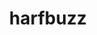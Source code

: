 ---
title: "harfbuzz"
layout: cache
categories: [package, develop]
meta: {"versions": ["8.5.0"], "compilers": ["gcc@=11.1.0"], "oss": ["ubuntu20.04"], "platforms": ["linux"], "targets": ["x86_64_v3"], "stacks": ["data-vis-sdk", "root"], "num_specs": 5, "num_specs_by_stack": {"root": 5, "data-vis-sdk": 5}}
spec_details: [{"hash": "ykfes47zqlh76eiwpuhpylfoddrrjlap", "compiler": "gcc@=11.1.0", "versions": ["8.5.0"], "os": "ubuntu20.04", "platform": "linux", "target": "x86_64_v3", "variants": ["build_system=meson", "buildtype=release", "default_library=shared", "~graphite2", "~strip"], "stacks": ["root", "data-vis-sdk"], "size": "-", "tarball": "https://binaries.spack.io/develop/build_cache/linux-ubuntu20.04-x86_64_v3/gcc-11.1.0/harfbuzz-8.5.0/linux-ubuntu20.04-x86_64_v3-gcc-11.1.0-harfbuzz-8.5.0-ykfes47zqlh76eiwpuhpylfoddrrjlap.spack"}, {"hash": "jbimgfuluo3ik7mt37milv3nxtffgocl", "compiler": "gcc@=11.1.0", "versions": ["8.5.0"], "os": "ubuntu20.04", "platform": "linux", "target": "x86_64_v3", "variants": ["build_system=meson", "buildtype=release", "default_library=shared", "~graphite2", "~strip"], "stacks": ["root", "data-vis-sdk"], "size": "-", "tarball": "https://binaries.spack.io/develop/build_cache/linux-ubuntu20.04-x86_64_v3/gcc-11.1.0/harfbuzz-8.5.0/linux-ubuntu20.04-x86_64_v3-gcc-11.1.0-harfbuzz-8.5.0-jbimgfuluo3ik7mt37milv3nxtffgocl.spack"}, {"hash": "nh3atljhgcut5txywvf5jbjoxru36gif", "compiler": "gcc@=11.1.0", "versions": ["8.5.0"], "os": "ubuntu20.04", "platform": "linux", "target": "x86_64_v3", "variants": ["build_system=meson", "buildtype=release", "default_library=shared", "~graphite2", "~strip"], "stacks": ["root", "data-vis-sdk"], "size": "-", "tarball": "https://binaries.spack.io/develop/build_cache/linux-ubuntu20.04-x86_64_v3/gcc-11.1.0/harfbuzz-8.5.0/linux-ubuntu20.04-x86_64_v3-gcc-11.1.0-harfbuzz-8.5.0-nh3atljhgcut5txywvf5jbjoxru36gif.spack"}, {"hash": "zphni43u5t6jtkcw3ezlj53ahs7n2hu7", "compiler": "gcc@=11.1.0", "versions": ["8.5.0"], "os": "ubuntu20.04", "platform": "linux", "target": "x86_64_v3", "variants": ["build_system=meson", "buildtype=release", "default_library=shared", "~graphite2", "~strip"], "stacks": ["root", "data-vis-sdk"], "size": "-", "tarball": "https://binaries.spack.io/develop/build_cache/linux-ubuntu20.04-x86_64_v3/gcc-11.1.0/harfbuzz-8.5.0/linux-ubuntu20.04-x86_64_v3-gcc-11.1.0-harfbuzz-8.5.0-zphni43u5t6jtkcw3ezlj53ahs7n2hu7.spack"}, {"hash": "fah2bu773dz2qvoke3a44zzpd2np4ck4", "compiler": "gcc@=11.1.0", "versions": ["8.5.0"], "os": "ubuntu20.04", "platform": "linux", "target": "x86_64_v3", "variants": ["build_system=meson", "buildtype=release", "default_library=shared", "~graphite2", "~strip"], "stacks": ["root", "data-vis-sdk"], "size": "-", "tarball": "https://binaries.spack.io/develop/build_cache/linux-ubuntu20.04-x86_64_v3/gcc-11.1.0/harfbuzz-8.5.0/linux-ubuntu20.04-x86_64_v3-gcc-11.1.0-harfbuzz-8.5.0-fah2bu773dz2qvoke3a44zzpd2np4ck4.spack"}]
---